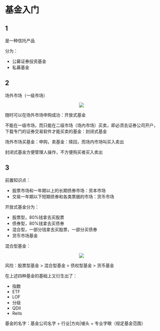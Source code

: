 # 基金入门

## 1

是一种信托产品

分为：

- 公募证券投资基金
- 私募基金

## 2

场外市场（一级市场）

<p align="center"><img src=https://linmingdao.github.io/blog/assets/invest/011000_00.jpg></p>

随时可以在场外市场申购成功：开放式基金

不能在一级市场，而只能在二级市场（场内市场）买卖，即必须去证券公司开户，下载专门的证券交易软件才能买卖的基金：封闭式基金

场外市场买基金：申购，卖基金：赎回，而场内市场叫买入卖出

封闭式基金方便管理人操作，不方便购买者买入卖出

## 3

前置知识点：

- 股票市场和一年期以上的长期债券市场：资本市场
- 交易一年期以下短期债券和各类票据的市场：货币市场

开放式基金分为：

- 股票型，80%钱拿去买股票
- 债券型，80%钱拿去买债券
- 混合型，一部分钱拿去买股票，一部分买债券
- 货币市场基金

混合型基金：

<p align="center"><img src=https://linmingdao.github.io/blog/assets/invest/011000_01.jpg></p>

风险：股票型基金 > 混合型基金 > 债权型基金 > 货币基金

在上述四种基金的基础上又衍生出了：

- 指数
- ETF
- LOF
- 分级
- QDII
- Reits

基金的名字：基金公司名字 + 行业|方向|噱头 + 专业字眼（规定基金范围）
